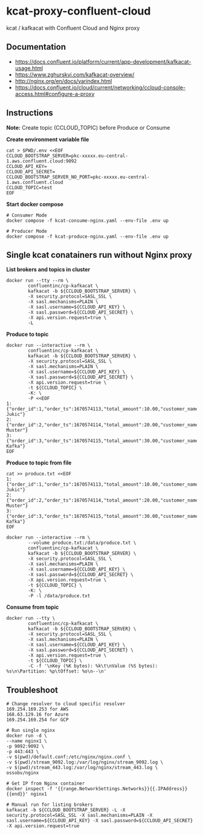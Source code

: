 # kcat-proxy-confluent-cloud
kcat / kafkacat with Confluent Cloud and Nginx proxy

## Documentation
- https://docs.confluent.io/platform/current/app-development/kafkacat-usage.html
- https://www.zghurskyi.com/kafkacat-overview/
- http://nginx.org/en/docs/varindex.html
- https://docs.confluent.io/cloud/current/networking/ccloud-console-access.html#configure-a-proxy

## Instructions
**Note:** Create topic (CCLOUD_TOPIC) before Produce or Consume

**Create environment variable file**
```
cat > $PWD/.env <<EOF
CCLOUD_BOOTSTRAP_SERVER=pkc-xxxxx.eu-central-1.aws.confluent.cloud:9092
CCLOUD_API_KEY=
CCLOUD_API_SECRET=
CCLOUD_BOOTSTRAP_SERVER_NO_PORT=pkc-xxxxx.eu-central-1.aws.confluent.cloud
CCLOUD_TOPIC=test
EOF
```

**Start docker compose**
```
# Consumer Mode
docker compose -f kcat-consume-nginx.yaml --env-file .env up

# Producer Mode
docker compose -f kcat-produce-nginx.yaml --env-file .env up
```

## Single kcat conatainers run without Nginx proxy 
**List brokers and topics in cluster**
```
docker run --tty --rm \
        confluentinc/cp-kafkacat \
        kafkacat -b ${CCLOUD_BOOTSTRAP_SERVER} \
        -X security.protocol=SASL_SSL \
        -X sasl.mechanisms=PLAIN \
        -X sasl.username=${CCLOUD_API_KEY} \
        -X sasl.password=${CCLOUD_API_SECRET} \
        -X api.version.request=true \
        -L
```

**Produce to topic**
```
docker run --interactive --rm \
        confluentinc/cp-kafkacat \
        kafkacat -b ${CCLOUD_BOOTSTRAP_SERVER} \
        -X security.protocol=SASL_SSL \
        -X sasl.mechanisms=PLAIN \
        -X sasl.username=${CCLOUD_API_KEY} \
        -X sasl.password=${CCLOUD_API_SECRET} \
        -X api.version.request=true \
        -t ${CCLOUD_TOPIC} \
        -K: \
        -P <<EOF
1:{"order_id":1,"order_ts":1670574113,"total_amount":10.00,"customer_name":"Senad Jukic"}
2:{"order_id":2,"order_ts":1670574114,"total_amount":20.00,"customer_name":"Max Muster"}
3:{"order_id":3,"order_ts":1670574115,"total_amount":30.00,"customer_name":"Franz Kafka"}
EOF
```

**Produce to topic from file**
```
cat >> produce.txt <<EOF
1:{"order_id":1,"order_ts":1670574113,"total_amount":10.00,"customer_name":"Senad Jukic"}
2:{"order_id":2,"order_ts":1670574114,"total_amount":20.00,"customer_name":"Max Muster"}
3:{"order_id":3,"order_ts":1670574115,"total_amount":30.00,"customer_name":"Franz Kafka"}
EOF

docker run --interactive --rm \
        --volume produce.txt:/data/produce.txt \
        confluentinc/cp-kafkacat \
        kafkacat -b ${CCLOUD_BOOTSTRAP_SERVER} \
        -X security.protocol=SASL_SSL \
        -X sasl.mechanisms=PLAIN \
        -X sasl.username=${CCLOUD_API_KEY} \
        -X sasl.password=${CCLOUD_API_SECRET} \
        -X api.version.request=true \
        -t ${CCLOUD_TOPIC} \
        -K: \
        -P -l /data/produce.txt
```

**Consume from topic**
```
docker run --tty \
        confluentinc/cp-kafkacat \
        kafkacat -b ${CCLOUD_BOOTSTRAP_SERVER} \
        -X security.protocol=SASL_SSL \
        -X sasl.mechanisms=PLAIN \
        -X sasl.username=${CCLOUD_API_KEY} \
        -X sasl.password=${CCLOUD_API_SECRET} \
        -X api.version.request=true \
        -t ${CCLOUD_TOPIC} \
        -C -f '\nKey (%K bytes): %k\t\nValue (%S bytes): %s\n\Partition: %p\tOffset: %o\n--\n'
```

## Troubleshoot
```
# Change resolver to cloud specific resolver
169.254.169.253 for AWS
168.63.129.16 for Azure
169.254.169.254 for GCP

# Run single nginx
docker run -d \
--name nginx1 \
-p 9092:9092 \
-p 443:443 \
-v $(pwd)/default.conf:/etc/nginx/nginx.conf \
-v $(pwd)/stream_9092.log:/var/log/nginx/stream_9092.log \
-v $(pwd)/stream_443.log:/var/log/nginx/stream_443.log \
ossobv/nginx

# Get IP from Nginx container
docker inspect -f '{{range.NetworkSettings.Networks}}{{.IPAddress}}{{end}}' nginx1

# Manual run for listing brokers
kafkacat -b ${CCLOUD_BOOTSTRAP_SERVER} -L -X security.protocol=SASL_SSL -X sasl.mechanisms=PLAIN -X sasl.username=${CCLOUD_API_KEY} -X sasl.password=${CCLOUD_API_SECRET} -X api.version.request=true
```
